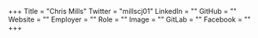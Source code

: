 +++
Title = "Chris Mills"
Twitter = "millscj01"
LinkedIn = ""
GitHub = ""
Website = ""
Employer = ""
Role = ""
Image = ""
GitLab = ""
Facebook = ""
+++
